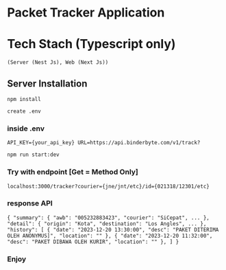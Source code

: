 # Packet Tracker Application 
# Tech Stach (Typescript only) 
`(Server (Nest Js), Web (Next Js))`

## Server Installation

`npm install`

`create .env`

### inside .env

`API_KEY={your_api_key}
URL=https://api.binderbyte.com/v1/track?`

`npm run start:dev`

### Try with endpoint [Get = Method Only]
`localhost:3000/tracker?courier={jne/jnt/etc}/id={021318/12301/etc}`

### response API
`{
  "summary": {
        "awb": "005232883423",
        "courier": "SiCepat",
        ...
    },
    "detail": {
        "origin": "Kota",
        "destination": "Los Angles",
        ...
    },
    "history": [
        {
            "date": "2023-12-20 13:30:00",
            "desc": "PAKET DITERIMA OLEH ANONYMUS]",
            "location": ""
        },
        {
            "date": "2023-12-20 11:32:00",
            "desc": "PAKET DIBAWA OLEH KURIR",
            "location": ""
        },
    ]
}`

### Enjoy

